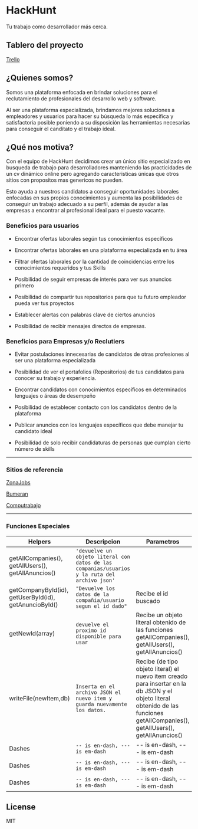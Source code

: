 # HackHunt
Tu trabajo como desarrollador más cerca.

## Tablero del proyecto

[Trello](https://trello.com/b/Gkna0BJn/proyecto-digital-house)

## ¿Quienes somos?

Somos una plataforma enfocada en brindar soluciones para el reclutamiento de profesionales del desarrollo web y software.

Al ser una plataforma especializada, brindamos mejores soluciones a empleadores y usuarios para hacer su búsqueda lo más específica y satisfactoria posible poniendo a su disposición las herramientas necesarias para conseguir el canditato y el trabajo ideal.

## ¿Qué nos motiva? 

Con el equipo de HackHunt decidimos crear un único sitio especializado en busqueda de trabajo para desarrolladores manteniendo las practicidades de un cv dinámico online pero agregando caracteristicas únicas que otros sitios con propositos mas genericos no pueden.

Esto ayuda a nuestros candidatos a conseguir oportunidades laborales enfocadas en sus propios conocimientos y aumenta las posibilidades de conseguir un trabajo adecuado a su perfil, además de ayudar a las empresas a encontrar al profesional ideal para el puesto vacante.

### Beneficios para usuarios

  - Encontrar ofertas laborales según tus conocimientos específicos

  - Encontrar ofertas laborales en una plataforma especializada en tu área

  - Filtrar ofertas laborales por la cantidad de coincidencias entre los conocimientos requeridos y tus Skills

  - Posibilidad de seguir empresas de interés para ver sus anuncios primero

  - Posibilidad de compartir tus repositorios para que tu futuro empleador pueda ver tus proyectos

  - Establecer alertas con palabras clave de ciertos anuncios 

  - Posibilidad de recibir mensajes directos de empresas.

### Beneficios para Empresas y/o Reclutiers

  - Evitar postulaciones innecesarias de candidatos de otras profesiones al ser una plataforma especializada

  - Posibilidad de ver el portafolios (Repositorios) de tus candidatos para conocer su trabajo y experiencia.

  - Encontrar candidatos con conocimientos específicos en determinados lenguajes o áreas de desempeño

  - Posibilidad de establecer contacto con los candidatos dentro de la plataforma

  - Publicar anuncios con los lenguajes específicos que debe manejar tu candidato ideal

  - Posibilidad de solo recibir candidaturas de personas que cumplan cierto número de skills


-----------------------------------------------------------------------------------
### Sitios de referencia 

[ZonaJobs](https://www.zonajobs.com.ar/)

[Bumeran](https://www.bumeran.com.ar/)

[Computrabajo](https://www.computrabajo.com.ar/)

-----------------------------------------------------------------------------------
### Funciones Especiales

|Helpers            |Descripcion                    |Parametros                   |
|-------------------|-------------------------------|-----------------------------|
|getAllCompanies(), getAllUsers(), getAllAnuncios()  |`'devuelve un objeto literal con datos de las companias/usuarios y la ruta del archivo json'`            |            |
|getCompanyById(id), getUserById(id), getAnuncioById()             |`"Devuelve los datos de la compañia/usuario segun el id dado"`            |Recibe el id buscado            |
|getNewId(array)             |`devuelve el proximo id disponible para usar`|Recibe un objeto literal obtenido de las funciones getAllCompanies(), getAllUsers(), getAllAnuncios() |
|writeFile(newItem,db)             |`Inserta en el archivo JSON el nuevo item y guarda nuevamente los datos.`|Recibe (de tipo objeto literal) el nuevo item creado para insertar en la db JSON y el objeto literal obtenido de las funciones getAllCompanies(), getAllUsers(), getAllAnuncios()|
|Dashes             |`-- is en-dash, --- is em-dash`|-- is en-dash, --- is em-dash|
|Dashes             |`-- is en-dash, --- is em-dash`|-- is en-dash, --- is em-dash|
|Dashes             |`-- is en-dash, --- is em-dash`|-- is en-dash, --- is em-dash|



License
----

MIT
